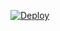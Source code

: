 
[![Deploy](https://www.herokucdn.com/deploy/button.png)](https://dashboard.heroku.com/new?template=https://github.com/Kinhan/hxx_m) 
